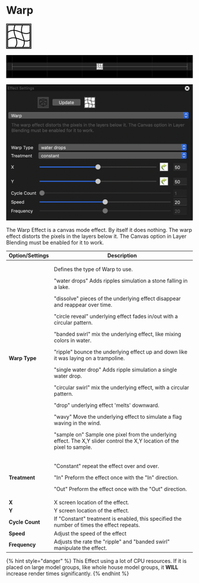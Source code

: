 # Warp

![Icon](<../../.gitbook/assets/image (301).png>)

![Sequencer Grid](<../../.gitbook/assets/image (626) (1).png>)

![](<../../.gitbook/assets/image (150) (1).png>)

The Warp Effect is a canvas mode effect. By itself it does nothing. The warp effect distorts the pixels in the layers below it. The Canvas option in Layer Blending must be enabled for it to work.

| Option/Settings | Description                                                                                                                                                                                                                                                                                                                                                                                                                                                                                                                                                                                                                                                                                                                                                                                                                                                              |
| --------------- | ------------------------------------------------------------------------------------------------------------------------------------------------------------------------------------------------------------------------------------------------------------------------------------------------------------------------------------------------------------------------------------------------------------------------------------------------------------------------------------------------------------------------------------------------------------------------------------------------------------------------------------------------------------------------------------------------------------------------------------------------------------------------------------------------------------------------------------------------------------------------ |
| **Warp Type**   | <p>Defines the type of Warp to use.</p><p>"water drops" Adds ripples simulation a stone falling in a lake.</p><p>"dissolve" pieces of the underlying effect disappear and reappear over time.</p><p>"circle reveal" underlying effect fades in/out with a circular pattern.</p><p>"banded swirl" mix the underlying effect, like mixing colors in water.</p><p>"ripple" bounce the underlying effect up and down like it was laying on a trampoline.</p><p>"single water drop" Adds ripple simulation a single water drop.</p><p>"circular swirl" mix the underlying effect, with a circular pattern.</p><p>"drop" underlying effect 'melts' downward.</p><p>"wavy" Move the underlying effect to simulate a flag waving in the wind.</p><p>"sample on" Sample one pixel from the underlying effect. The X,Y slider control the X,Y location of the pixel to sample.</p> |
| **Treatment**   | <p>"Constant" repeat the effect over and over.</p><p>"In" Preform the effect once with the "In" direction.</p><p>"Out" Preform the effect once with the "Out" direction.</p>                                                                                                                                                                                                                                                                                                                                                                                                                                                                                                                                                                                                                                                                                             |
| **X**           | X screen location of the effect.                                                                                                                                                                                                                                                                                                                                                                                                                                                                                                                                                                                                                                                                                                                                                                                                                                         |
| **Y**           | Y screen location of the effect.                                                                                                                                                                                                                                                                                                                                                                                                                                                                                                                                                                                                                                                                                                                                                                                                                                         |
| **Cycle Count** | If "Constant" treatment is enabled, this specified the number of times the effect repeats.                                                                                                                                                                                                                                                                                                                                                                                                                                                                                                                                                                                                                                                                                                                                                                               |
| **Speed**       | Adjust the speed of the effect                                                                                                                                                                                                                                                                                                                                                                                                                                                                                                                                                                                                                                                                                                                                                                                                                                           |
| **Frequency**   | Adjusts the rate the "ripple" and "banded swirl" manipulate the effect.                                                                                                                                                                                                                                                                                                                                                                                                                                                                                                                                                                                                                                                                                                                                                                                                  |

{% hint style="danger" %}
This Effect using a lot of CPU resources. If it is placed on large model groups, like whole house model groups, it **WILL** increase render times significantly.
{% endhint %}
